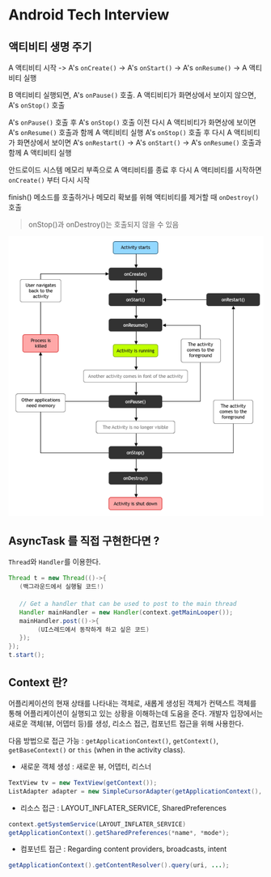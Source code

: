# Android Tech Interview

## 액티비티 생명 주기

A 액티비티 시작 -> A's `onCreate()` -> A's `onStart()` -> A's `onResume()` -> A 액티비티 실행

B 액티비티 실행되면, A's `onPause()` 호출.
A 액티비티가 화면상에서 보이지 않으면, A's `onStop()` 호출

A's `onPause()` 호출 후 A's `onStop()` 호출 이전 다시 A 액티비티가 화면상에 보이면 A's `onResume()` 호출과 함께 A 액티비티 실행
A's `onStop()` 호출 후 다시 A 액티비티가 화면상에서 보이면 A's `onRestart()` -> A's `onStart()` -> A's `onResume()` 호출과 함께 A 액티비티 실행

안드로이드 시스템 메모리 부족으로 A 액티비티를 종료 후 다시 A 액티비티를 시작하면 `onCreate()` 부터 다시 시작

finish() 메소드를 호출하거나 메모리 확보를 위해 액티비티를 제거할 때 `onDestroy()` 호출

> onStop()과 onDestroy()는 호출되지 않을 수 있음

![ActivityLifeCycle](_img/lifecycle.png)

## AsyncTask 를 직접 구현한다면 ?

`Thread`와 `Handler`를 이용한다.

```java
Thread t = new Thread(()->{
   (백그라운드에서 실행될 코드!)
   
   // Get a handler that can be used to post to the main thread
   Handler mainHandler = new Handler(context.getMainLooper());
   mainHandler.post(()->{
        (UI스레드에서 동작하게 하고 싶은 코드)
   });
});
t.start();
```

## Context 란?
어플리케이션의 현재 상태를 나타내는 객체로, 새롭게 생성된 객체가 컨택스트 객체를 통해 어플리케이션이 실행되고 있는 상황을 이해하는데 도움을 준다.
개발자 입장에서는 새로운 객체(뷰, 어뎁터 등)를 생성, 리소스 접근, 컴포넌트 접근을 위해 사용한다.

다음 방법으로 접근 가능 :  `getApplicationContext()`, `getContext()`, `getBaseContext()` or `this` (when in the activity class).

- 새로운 객체 생성 : 새로운 뷰, 어뎁터, 리스너
```java
TextView tv = new TextView(getContext());
ListAdapter adapter = new SimpleCursorAdapter(getApplicationContext(), ...);
```

- 리소스 접근 : LAYOUT_INFLATER_SERVICE, SharedPreferences
```java
context.getSystemService(LAYOUT_INFLATER_SERVICE)
getApplicationContext().getSharedPreferences(*name*, *mode*);
```

- 컴포넌트 접근 : Regarding content providers, broadcasts, intent
```java
getApplicationContext().getContentResolver().query(uri, ...);
```